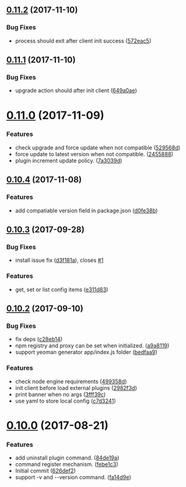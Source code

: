 <a name="0.11.2"></a>
## [0.11.2](https://github.com/cpselvis/feflow-cli/compare/v0.11.1...v0.11.2) (2017-11-10)


### Bug Fixes

* process should exit after client init success ([572eac5](https://github.com/cpselvis/feflow-cli/commit/572eac5))



<a name="0.11.1"></a>
## [0.11.1](https://github.com/cpselvis/feflow-cli/compare/v0.11.0...v0.11.1) (2017-11-10)


### Bug Fixes

* upgrade action should after init client ([649a0ae](https://github.com/cpselvis/feflow-cli/commit/649a0ae))



<a name="0.11.0"></a>
# [0.11.0](https://github.com/cpselvis/feflow-cli/compare/v0.10.4...v0.11.0) (2017-11-09)


### Features

* check upgrade and force update when not compatible ([529568d](https://github.com/cpselvis/feflow-cli/commit/529568d))
* force update to latest version when not compatible. ([2455888](https://github.com/cpselvis/feflow-cli/commit/2455888))
* plugin increment update policy. ([7a3039d](https://github.com/cpselvis/feflow-cli/commit/7a3039d))



<a name="0.10.4"></a>
## [0.10.4](https://github.com/cpselvis/feflow-cli/compare/v0.10.3...v0.10.4) (2017-11-08)


### Features

* add compatiable version field in package.json ([d0fe38b](https://github.com/cpselvis/feflow-cli/commit/d0fe38b))



<a name="0.10.3"></a>
## [0.10.3](https://github.com/cpselvis/feflow-cli/compare/v0.10.2...v0.10.3) (2017-09-28)


### Bug Fixes

* install issue fix ([d3f181a](https://github.com/cpselvis/feflow-cli/commit/d3f181a)), closes [#1](https://github.com/cpselvis/feflow-cli/issues/1)


### Features

* get, set or list config items ([e311d83](https://github.com/cpselvis/feflow-cli/commit/e311d83))



<a name="0.10.2"></a>
## [0.10.2](https://github.com/cpselvis/feflow-cli/compare/v0.10.0...v0.10.2) (2017-09-10)


### Bug Fixes

* fix deps ([c28eb14](https://github.com/cpselvis/feflow-cli/commit/c28eb14))
* npm registry and proxy can be set when initialized. ([a9a8119](https://github.com/cpselvis/feflow-cli/commit/a9a8119))
* support yeoman generator app/index.js folder ([bedfaa9](https://github.com/cpselvis/feflow-cli/commit/bedfaa9))


### Features

* check node engine requirements ([499358d](https://github.com/cpselvis/feflow-cli/commit/499358d))
* init client before load external plugins ([2982f3d](https://github.com/cpselvis/feflow-cli/commit/2982f3d))
* print banner when no args ([3fff39c](https://github.com/cpselvis/feflow-cli/commit/3fff39c))
* use yaml to store local config ([c7d3241](https://github.com/cpselvis/feflow-cli/commit/c7d3241))



<a name="0.10.0"></a>
# [0.10.0](https://github.com/cpselvis/feflow-cli/compare/626def2...v0.10.0) (2017-08-21)


### Features

* add uninstall plugin command. ([84de19a](https://github.com/cpselvis/feflow-cli/commit/84de19a))
* command register mechanism. ([febe1c3](https://github.com/cpselvis/feflow-cli/commit/febe1c3))
* Initial commit ([626def2](https://github.com/cpselvis/feflow-cli/commit/626def2))
* support -v and --version command. ([fa14d9e](https://github.com/cpselvis/feflow-cli/commit/fa14d9e))



